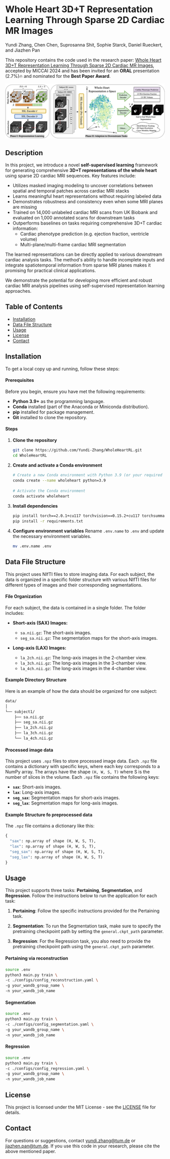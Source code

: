 # Whole Heart 3D+T Representation Learning Through Sparse 2D Cardiac MR Images
Yundi Zhang, Chen Chen, Suprosanna Shit, Sophie Starck, Daniel Rueckert, and Jiazhen Pan

This repository contains the code used in the research paper: [Whole Heart 3D+T Representation Learning Through Sparse 2D Cardiac MR Images](https://link.springer.com/chapter/10.1007/978-3-031-72378-0_34#Abs1), accepted by MICCAI 2024 and has been invited for an **ORAL** presentation (2.7%)🔥 and nominated for the **Best Paper Award**.

![Diagram](main_structure.png)
## Description
In this project, we introduce a novel **self-supervised learning** framework for generating comprehensive **3D+T representations of the whole heart** using sparse 2D cardiac MRI sequences. Key features include:
- Utilizes masked imaging modeling to uncover correlations between spatial and temporal patches across cardiac MRI stacks
- Learns meaningful heart representations without requiring labeled data
- Demonstrates robustness and consistency even when some MRI planes are missing
- Trained on 14,000 unlabeled cardiac MRI scans from UK Biobank and evaluated on 1,000 annotated scans for downstream tasks
- Outperforms baselines on tasks requiring comprehensive 3D+T cardiac information:
    - Cardiac phenotype prediction (e.g. ejection fraction, ventricle volume)
    - Multi-plane/multi-frame cardiac MRI segmentation

The learned representations can be directly applied to various downstream cardiac analysis tasks. The method's ability to handle incomplete inputs and integrate spatiotemporal information from sparse MRI planes makes it promising for practical clinical applications.

We demonstrate the potential for developing more efficient and robust cardiac MRI analysis pipelines using self-supervised representation learning approaches.

## Table of Contents
- [Installation](#installation)
- [Data File Structure](#data-file-structure)
- [Usage](#usage)
- [License](#license)
- [Contact](#contact)

## Installation

To get a local copy up and running, follow these steps:

#### Prerequisites
Before you begin, ensure you have met the following requirements:
- **Python 3.9+** as the programming language.
- **Conda** installed (part of the Anaconda or Miniconda distribution).
- **pip** installed for package management.
- **Git** installed to clone the repository.

#### Steps

1. **Clone the repository**
    ```bash
    git clone https://github.com/Yundi-Zhang/WholeHeartRL.git
    cd WholeHeartRL
    ```

2. **Create and activate a Conda environment**
    ```bash
    # Create a new Conda environment with Python 3.9 (or your required version)
    conda create --name wholeheart python=3.9

    # Activate the Conda environment
    conda activate wholeheart
    ```

3. **Install dependencies**
    ```bash
    pip install torch==2.0.1+cu117 torchvision==0.15.2+cu117 torchsummary -f https://download.pytorch.org/whl/torch_stable.html
    pip install -r requirements.txt
    ```

4. **Configure environment variables**
    Rename `.env.name` to `.env` and update the necessary environment variables.
    ```bash
    mv .env.name .env
    ```

## Data File Structure
This project uses NIfTI files to store imaging data. For each subject, the data is organized in a specific folder structure with various NIfTI files for different types of images and their corresponding segmentations.

#### File Organization

For each subject, the data is contained in a single folder. The folder includes:

- **Short-axis (SAX) Images:**
  - `sa.nii.gz`: The short-axis images.
  - `seg_sa.nii.gz`: The segmentation maps for the short-axis images.

- **Long-axis (LAX) Images:**
  - `la_2ch.nii.gz`: The long-axis images in the 2-chamber view.
  - `la_3ch.nii.gz`: The long-axis images in the 3-chamber view.
  - `la_4ch.nii.gz`: The long-axis images in the 4-chamber view.

#### Example Directory Structure

Here is an example of how the data should be organized for one subject:
```bash
data/
│
└── subject1/
    ├── sa.nii.gz
    ├── seg_sa.nii.gz
    ├── la_2ch.nii.gz
    ├── la_3ch.nii.gz
    └── la_4ch.nii.gz
```
#### Processed image data
This project uses `.npz` files to store processed image data. Each `.npz` file contains a dictionary with specific keys, where each key corresponds to a NumPy array. The arrays have the shape `(H, W, S, T)` where  S is the number of slices in the volume. Each `.npz` file contains the following keys:

- **`sax`**: Short-axis images.
- **`lax`**: Long-axis images.
- **`seg_sax`**: Segmentation maps for short-axis images.
- **`seg_lax`**: Segmentation maps for long-axis images.

#### Example Structure fo preprocessed data

The `.npz` file contains a dictionary like this:

```python
{
  "sax": np.array of shape (H, W, S, T),
  "lax": np.array of shape (H, W, S, T),
  "seg_sax": np.array of shape (H, W, S, T),
  "seg_lax": np.array of shape (H, W, S, T)
}
```


## Usage
This project supports three tasks: **Pertaining**, **Segmentation**, and **Regression**. Follow the instructions below to run the application for each task:

1. **Pertaining**: Follow the specific instructions provided for the Pertaining task.

2. **Segmentation**: To run the Segmentation task, make sure to specify the pretraining checkpoint path by setting the `general.ckpt_path` parameter.

3. **Regression**: For the Regression task, you also need to provide the pretraining checkpoint path using the `general.ckpt_path` parameter.

#### Pertaining via reconstruction
```bash
source .env
python3 main.py train \
-c ./configs/config_reconstruction.yaml \
-g your_wandb_group_name \
-n your_wandb_job_name
```
#### Segmentation
```bash
source .env
python3 main.py train \
-c ./configs/config_segmentation.yaml \
-g your_wandb_group_name \
-n your_wandb_job_name
```
#### Regression
```bash
source .env
python3 main.py train \
-c ./configs/config_regression.yaml \
-g your_wandb_group_name \
-n your_wandb_job_name
```

## License
This project is licensed under the MIT License - see the [LICENSE](LICENSE) file for details.

## Contact
For questions or suggestions, contact [yundi.zhang@tum.de](mailto:yundi.zhang@tum.de) or [jiazhen.pan@tum.de](mailto:jiazhen.pan@tum.de). If you use this code in your research, please cite the above mentioned paper.
